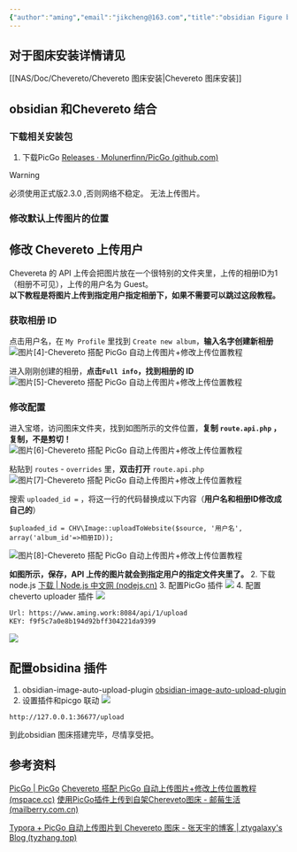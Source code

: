 ```yaml
---
{"author":"aming","email":"jikcheng@163.com","title":"obsidian Figure bed","creation_date":"2022-10-08 16:13","Last modified date":"2022-11-27 18:49","tags":"obsidian Figure bed","File Folder with relative path":"soft/Doc/obsidian/Plugin","remark":null,"other":null,"dg-publish":true,"permalink":"/soft/doc/obsidian/plugin/obsidian-figure-bed/","dgPassFrontmatter":true}
---
```




## 对于图床安装详情请见
[[NAS/Doc/Chevereto/Chevereto 图床安装\|Chevereto 图床安装]]
## obsidian 和Chevereto 结合
### 下载相关安装包
1. 下载PicGo
[Releases · Molunerfinn/PicGo (github.com)](https://github.com/Molunerfinn/PicGo/releases)
> [!warning]
> 必须使用正式版2.3.0 ,否则网络不稳定。 无法上传图片。
> 
### 修改默认上传图片的位置
## 修改 Chevereto 上传用户

Chevereta 的 API 上传会把图片放在一个很特别的文件夹里，上传的相册ID为1（相册不可见），上传的用户名为 Guest。  
**以下教程是将图片上传到指定用户指定相册下，如果不需要可以跳过这段教程。**

### 获取相册 ID

点击用户名，在 `My Profile` 里找到 `Create new album`，**输入名字创建新相册**  
![图片[4]-Chevereto 搭配 PicGo 自动上传图片+修改上传位置教程](https://tc.mspace.cc/images/2022/06/02/202206021119837.png)

进入刚刚创建的相册，**点击`Full info`，找到相册的 ID**  
![图片[5]-Chevereto 搭配 PicGo 自动上传图片+修改上传位置教程](https://tc.mspace.cc/images/2022/06/02/202206021121975.png)

### 修改配置

进入宝塔，访问图床文件夹，找到如图所示的文件位置，**复制 `route.api.php` ，复制，不是剪切！**  
![图片[6]-Chevereto 搭配 PicGo 自动上传图片+修改上传位置教程](https://tc.mspace.cc/images/2022/06/02/202206021124063.png)

粘贴到 `routes` - `overrides` 里，**双击打开** `route.api.php`  
![图片[7]-Chevereto 搭配 PicGo 自动上传图片+修改上传位置教程](https://tc.mspace.cc/images/2022/06/02/202206021127716.png)

搜索 `uploaded_id =` ，将这一行的代码替换成以下内容（**用户名和相册ID修改成自己的**）

```
$uploaded_id = CHV\Image::uploadToWebsite($source, '用户名', array('album_id'=>相册ID));
```

![图片[8]-Chevereto 搭配 PicGo 自动上传图片+修改上传位置教程](https://tc.mspace.cc/images/2022/06/02/202206021131515.png)

**如图所示，保存，API 上传的图片就会到指定用户的指定文件夹里了。**
2. 下载node.js
[下载 | Node.js 中文网 (nodejs.cn)](http://nodejs.cn/download/)
3. 配置PicGo 插件
![](https://www.aming.work:8084/images/2022/10/08/20221008183549.png)
4. 配置cheverto uploader 插件
![](https://www.aming.work:8084/images/2022/10/08/20221008183615.png)

```bash
Url: https://www.aming.work:8084/api/1/upload
KEY: f9f5c7a0e8b194d92bff304221da9399
```

![](https://www.aming.work:8084/images/2022/10/08/20221008203623.png)

## 配置obsidina 插件
1. obsidian-image-auto-upload-plugin
   [obsidian-image-auto-upload-plugin](https://github.com/renmu123/obsidian-image-auto-upload-plugin)
2. 设置插件和picgo 联动
![](https://www.aming.work:8084/images/2022/10/08/20221008183909.png)
```
http://127.0.0.1:36677/upload
```

到此obsidian 图床搭建完毕，尽情享受把。


## 参考资料
[PicGo | PicGo](https://picgo.github.io/PicGo-Doc/zh/guide/#%E4%B8%8B%E8%BD%BD%E5%AE%89%E8%A3%85)
[Chevereto 搭配 PicGo 自动上传图片+修改上传位置教程 (mspace.cc)](https://www.mspace.cc/archives/607)
[使用PicGo插件上传到自架Chereveto图床 - 邮莓生活 (mailberry.com.cn)](https://mailberry.com.cn/2019/12/picgo-upload-img-to-chereveto/)

[Typora + PicGo 自动上传图片到 Chevereto 图床 - 张天宇的博客 | ztygalaxy's Blog (tyzhang.top)](https://tyzhang.top/article/autoupload/)
